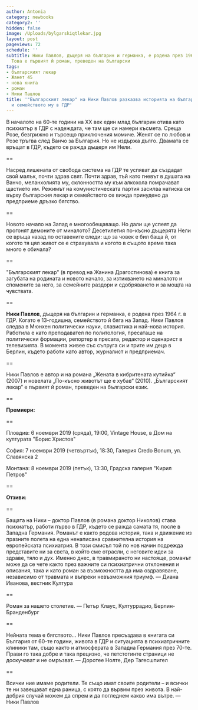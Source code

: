 ```yaml
---
author: Antonia
category: newbooks
category2: ''
hidden: false
image: /Uploads/bylgarskiqtlekar.jpg
layout: post
pageviews: 72
schedule: ''
subtitle: Ники Павлов, дъщеря на българин и германка, е родена през 1964 г. в ГДР.
  Това е първият й роман, преведен на български
tags:
- българският лекар
- Жанет 45
- нова книга
- роман
- Ники Павлов
title: '"Българският лекар" на Ники Павлов разказва историята на българин психиатър
  и семейството му в ГДР'
---
```


В началото на 60-те години на ХХ век един млад българин отива като психиатър в ГДР с надеждата, че там ще си намери късмета. Среща Розе, безгрижно и търсещо приключения момиче. Женят се по любов и Розе тръгва след Ванчо за България. Но не издържа дълго. Двамата се връщат в ГДР, където се ражда дъщеря им Нели. 

\==

Насред лишената от свобода система на ГДР те успяват да създадат свой малък, почти здрав свят. Почти здрав, тъй като гневът в душата на Ванчо, меланхолията му, склонността му към алкохола помрачават щастието им. Режимът на комунистическата партия засилва натиска си върху българския лекар и семейството се вижда принудено да предприеме дръзко бягство. 

\==

Новото начало на Запад е многообещаващо. Но дали ще успеят да прогонят демоните от миналото? Десетилетия по-късно дъщерята Нели се връща назад по оставените следи: що за човек е бил баща й, от когото тя цял живот се е страхувала и когото в същото време така много е обичала?

\==

"Българският лекар" (в превод на Жанина Драгостинова) е книга за загубата на родината и новото начало, за изтикването на миналото и спомените за него, за семейните раздори и сдобряването и за мощта на чувствата.

\==

**Ники Павлов**, дъщеря на българин и германка, е родена през 1964 г. в ГДР. Когато е 13-годишна, семейството й бяга на Запад. Ники Павлов следва в Мюнхен политически науки, славистика и най-нова история. Работила е като преподавател по политология, пресаташе на политически формации, репортер в пресата, редактор и сценарист в телевизията. В момента живее със съпруга си и трите им деца в Берлин, където работи като автор, журналист и предприемач. 

\==

Ники Павлов е автор и на романа „Жената в кибритената кутийка“ (2007) и новелата „По-късно животът ще е хубав“ (2010). „Българският лекар“ е първият й роман, преведен на български език.

\==

**Премиери:**

\==

Пловдив: 6 ноември 2019 (сряда), 19:00, Vintage House, в Дом на културата "Борис Христов"

София: 7 ноември 2019 (четвъртък), 18:30, Галерия Credo Bonum, ул. Славянска 2

Монтана:  8 ноември 2019 (петък), 13:30, Градска галерия "Кирил Петров"

\==

**Отзиви:**

\==

Бащата на Ники – доктор Павлов (в романа доктор Николов) става психиатър, работи първо в ГДР, където се ражда самата тя, после в Западна Германия. Романът е както родова история, така и движение из празните полета на една ненаписана сравнителна история на европейската психиатрия. В този смисъл той по нов начин подрежда представите ни за света, в който сме отрасли, с неговите идеи за здраве, тяло и дух. Именно днес, в травмираното ни настояще, романът може да се чете както през важните си психиатрични отклонения и описания, така и като роман за възможността да има оздравяване, независимо от травмата и въпреки невъзможния триумф. — Диана Иванова, вестник Култура

\==

Роман за нашето столетие. — Петър Клаус, Културрадио, Берлин-Бранденбург 

\==

Нейната тема е бягството… Ники Павлов пресъздава в книгата си България от 60-те години, живота в ГДР и ситуацията в психиатричните клиники там, също както и атмосферата в Западна Германия през 70-те. Прави го така добре и така прецизно, че петстотинте страници не доскучават и не омръзват. — Доротее Нолте, Дер Тагесшпигел 

\==

Всички ние имаме родители. Те също имат своите родители – и всички те ни завещават една раница, с която да вървим през живота. В най-добрия случай можем да спрем и да погледнем какво има вътре. — Ники Павлов